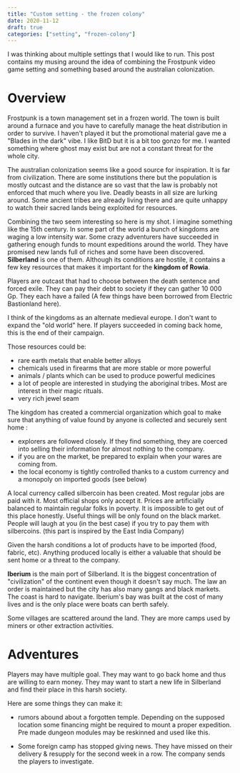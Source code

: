 ```yaml
---
title: "Custom setting - the frozen colony"
date: 2020-11-12
draft: true
categories: ["setting", "frozen-colony"]
---
```


I was thinking about multiple settings that I would like to run. This post
contains my musing around the idea of combining the Frostpunk video game setting
and something based around the australian colonization.

<!-- more -->

# Overview

 Frostpunk is a town management set in a frozen world. The town is built around
 a furnace and you have to carefully manage the heat distribution in order to
 survive. I haven't played it but the promotional material gave me a "Blades in
 the dark" vibe. I like BitD but it is a bit too gonzo for me. I wanted
 something where ghost may exist but are not a constant threat for the whole
 city.

 The australian colonization seems like a good source for inspiration. It is far
 from civilization. There are some institutions there but the population is
 mostly outcast and the distance are so vast that the law is probably not
 enforced that much where you live. Deadly beasts in all size are lurking
 around. Some ancient tribes are already living there and are quite unhappy to
 watch their sacred lands being exploited for resources.

Combining the two seem interesting so here is my shot. I imagine something like
the 15th century. In some part of the world a bunch of kingdoms are waging a low
intensity war. Some crazy adventurers have succeeded in gathering enough funds
to mount expeditions around the world. They have promised new lands full of
riches and some have been discovered. **Silberland** is one of them. Although
its conditions are hostile, it contains a few key resources that makes it
important for the **kingdom of Rowia**.

Players are outcast that had to choose between the death sentence and forced
exile. They can pay their debt to society if they can gather 10 000 Gp. They
each have a failed (A few things have been borrowed from Electric Bastionland
here).

I think of the kingdoms as an alternate medieval europe. I don't want to expand
the "old world" here. If players succeeded in coming back home, this is the end
of their campaign.

Those resources could be:
- rare earth metals that enable better alloys
- chemicals used in firearms that are more stable or more powerful
- animals / plants which can be used to produce powerful medicines
- a lot of people are interested in studying the aboriginal tribes. Most are
  interest in their magic rituals.
- very rich jewel seam

The kingdom has created a commercial organization which goal to make sure that
anything of value found by anyone is collected and securely sent home :
- explorers are followed closely. If they find something, they are coerced into
  selling their information for almost nothing to the company.
- if you are on the market, be prepared to explain when your wares
  are coming from.
- the local economy is tightly controlled thanks to a custom currency and a
  monopoly on imported goods (see below)

A local currency called silbercoin has been created. Most regular jobs are paid
with it. Most official shops only accept it. Prices are artificially balanced to
maintain regular folks in poverty. It is impossible to get out of this place
honestly. Useful things will be only found on the black market. People will
laugh at you (in the best case) if you try to pay them with silbercoins. (this
part is inspired by the East India Company)

Given the harsh conditions a lot of products have to be imported (food, fabric,
etc). Anything produced locally is either a valuable that should be sent home or
a threat to the company.

**Iberium** is the main port of Silberland. It is the biggest concentration of
"civilization" of the continent even though it doesn't say much. The law an
order is maintained but the city has also many gangs and black markets. The
coast is hard to navigate. Iberium's bay was built at the cost of many lives and
is the only place were boats can berth safely.

Some villages are scattered around the land. They are more camps used by miners
or other extraction activities.

# Adventures

Players may have multiple goal. They may want to go back home and thus are
willing to earn money. They may want to start a new life in Silberland and
find their place in this harsh society.

Here are some things they can make it:

- rumors abound about a forgotten temple. Depending on the supposed location some
  financing might be required to mount a proper expedition. Pre made dungeon
  modules may be reskinned and used like this.

- Some foreign camp has stopped giving news. They have missed on their delivery
  & resupply for the second week in a row. The company sends the players to
  investigate.
